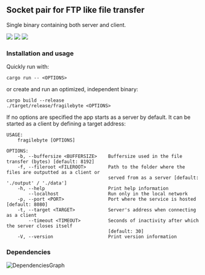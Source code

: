 ## Socket pair for FTP like file transfer

Single binary containing both server and client.

<p align="left">
<a href="https://github.com/einisto/fragilebyte/actions/workflows/ci.yml"><img src="https://img.shields.io/github/workflow/status/einisto/fragilebyte/Cargo%20Build%20&%20Test"></a>
<a href="https://github.com/einisto/fragilebyte/tags"><img src="https://img.shields.io/github/v/tag/einisto/fragilebyte"></a>
<a href="https://opensource.org/licenses/MIT"><img src="https://img.shields.io/github/license/einisto/fragilebyte"></a>
</p>

### Installation and usage

Quickly run with:

```shell
cargo run -- <OPTIONS>
```

or create and run an optimized, independent binary:

```shell
cargo build --release
./target/release/fragilebyte <OPTIONS>
```

If no options are specified the app starts as a server by default. It can be started as a client by defining a target address:

```
USAGE:
    fragilebyte [OPTIONS]

OPTIONS:
    -b, --buffersize <BUFFERSIZE>    Buffersize used in the file transfer (bytes) [default: 8192]
    -f, --fileroot <FILEROOT>        Path to the folder where the files are outputted as a client or
                                     served from as a server [default: './output' / './data']
    -h, --help                       Print help information
        --localhost                  Run only in the local network
    -p, --port <PORT>                Port where the service is hosted [default: 8080]
    -t, --target <TARGET>            Server's address when connecting as a client
        --timeout <TIMEOUT>          Seconds of inactivity after which the server closes itself
                                     [default: 30]
    -V, --version                    Print version information
```

### Dependencies

![DependenciesGraph](https://github.com/einisto/fragilebyte/blob/main/doc/structure.svg)
